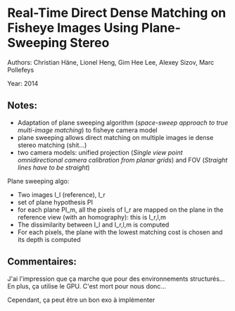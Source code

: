 # Real-Time Direct Dense Matching on Fisheye Images Using Plane-Sweeping Stereo

Authors: Christian Häne, Lionel Heng, Gim Hee Lee, Alexey Sizov, Marc Pollefeys

Year: 2014

Notes:
---
* Adaptation of plane sweeping algorithm (*space-sweep approach to true multi-image
matching*) to fisheye camera model
* plane sweeping allows direct matching on multiple images ie dense stereo matching (shit...)
* two camera models: unified projection (*Single view point omnidirectional
camera calibration from planar grids*) and FOV (*Straight lines have to be straight*)

Plane sweeping algo:

* Two images I_l (reference), I_r
* set of plane hypothesis PI
* for each plane PI_m, all the pixels of I_r are mapped on the plane in the reference view (with an homography): this is I_r,l,m
* The dissimilarity between I_l and I_r,l,m is computed 
* For each pixels, the plane with the lowest matching cost is chosen and its depth is computed 

Commentaires:
---
J'ai l'impression que ça marche que pour des environnements structurés... En plus, ça utilise le GPU. C'est mort pour nous donc...

Cependant, ça peut être un bon exo à implémenter

